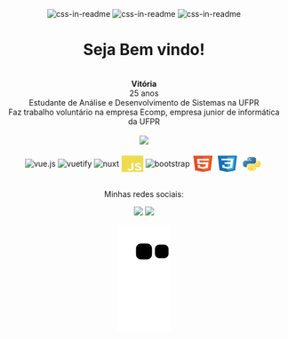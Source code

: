 

<div align="center">
    <img src="https://i.imgur.com/gOGpI4p.png" width="100" height="100" alt="css-in-readme">
     <img src="https://i.imgur.com/R18U3uy.png" width="100" height="100" alt="css-in-readme">
    <img src="https://i.imgur.com/NM2jHLL.png" width="100" height="100" alt="css-in-readme">
  <h1>Seja Bem vindo!</h1>
<div>
</div>
    <br><strong>Vitória</strong>
<br>25 anos
<br>Estudante de Análise e Desenvolvimento de Sistemas na UFPR
<br>Faz trabalho voluntário na empresa Ecomp, empresa junior de informática da UFPR
</br>

  <br>
    <img height="180em" src="https://github-readme-stats.vercel.app/api?username=vihari2&show_icons=true&theme=vue-dark&include_all_commits=true&count_private=true"/>

<div style="display: inline_block"><br>
  <img align="center" alt="vue.js" height="30" width="40" src="https://cdn.jsdelivr.net/gh/devicons/devicon/icons/vuejs/vuejs-original.svg">
  <img align="center" alt="vuetify" height="30" width="40" src="https://cdn.jsdelivr.net/gh/devicons/devicon/icons/vuetify/vuetify-original.svg">
  <img align="center" alt="nuxt" height="30" width="40" src="https://cdn.jsdelivr.net/gh/devicons/devicon/icons/nuxtjs/nuxtjs-original.svg">
  <img align="center" alt="Js" height="30" width="40" src="https://raw.githubusercontent.com/devicons/devicon/master/icons/javascript/javascript-plain.svg">
  <img align="center" alt="bootstrap" height="30" width="40" src="https://cdn.jsdelivr.net/gh/devicons/devicon/icons/bootstrap/bootstrap-original.svg">
  <img align="center" alt="HTML" height="30" width="40" src="https://raw.githubusercontent.com/devicons/devicon/master/icons/html5/html5-original.svg">
  <img align="center" alt="CSS" height="30" width="40" src="https://raw.githubusercontent.com/devicons/devicon/master/icons/css3/css3-original.svg">
  <img align="center" alt="Python" height="30" width="40" src="https://raw.githubusercontent.com/devicons/devicon/master/icons/python/python-original.svg">
</div>
<br>
<div>
  <p> Minhas redes sociais: </p>
   <a href="https://www.linkedin.com/in/vih-freitasm/" target="_blank"><img src="https://img.shields.io/badge/-LinkedIn-%230077B5?style=for-the-badge&logo=linkedin&logoColor=white" target="_blank"></a> 
  <a href="https://www.instagram.com/viceek/" target="_blank"><img src="https://img.shields.io/badge/-Instagram-%23E4405F?style=for-the-badge&logo=instagram&logoColor=white" target="_blank"></a> 
</div>


![snake gif](https://github.com/vihari2/vihari2/blob/output/github-contribution-grid-snake.svg)


